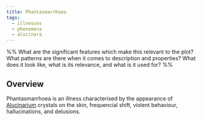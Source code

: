 ```yaml
---
title: Phantasmarrhoea
tags:
  - illnesses
  - phenomena
  - alucinara
---
```

%%
What are the significant features which make this relevant to the plot?
What patterns are there when it comes to description and properties?
What does it look like, what is its relevance, and what is it used for?
%%

## Overview
Phantasmarrhoea is an illness characterised by the appearance of [Alucinarium](phenomena/alucinara.md) crystals on the skin, frequencial shift, violent behaviour, hallucinations, and delusions.